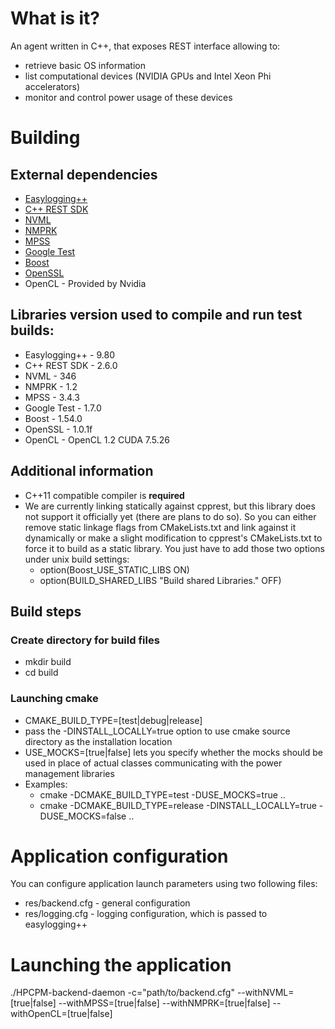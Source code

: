 # What is it?
An agent written in C++, that exposes REST interface allowing to:
* retrieve basic OS information
* list computational devices (NVIDIA GPUs and Intel Xeon Phi accelerators)
* monitor and control power usage of these devices

# Building
## External dependencies
* [Easylogging++](https://github.com/easylogging/easyloggingpp)
* [C++ REST SDK](https://github.com/Microsoft/cpprestsdk)
* [NVML](https://developer.nvidia.com/nvidia-management-library-nvml)
* [NMPRK](https://01.org/intel%C2%AE-node-manager-reference-kit)
* [MPSS](https://software.intel.com/en-us/articles/intel-manycore-platform-software-stack-mpss)
* [Google Test](https://github.com/google/googletest)
* [Boost](http://www.boost.org/)
* [OpenSSL](https://www.openssl.org/)
* OpenCL - Provided by Nvidia

## Libraries version used to compile and run test builds:
* Easylogging++ - 9.80
* C++ REST SDK - 2.6.0
* NVML - 346
* NMPRK - 1.2
* MPSS - 3.4.3
* Google Test - 1.7.0
* Boost - 1.54.0
* OpenSSL - 1.0.1f
* OpenCL - OpenCL 1.2 CUDA 7.5.26

## Additional information
* C++11 compatible compiler is **required**
* We are currently linking statically against cpprest, but this library does not support it officially yet (there are plans to do so).
  So you can either remove static linkage flags from CMakeLists.txt and link against it dynamically or make a slight modification to cpprest's CMakeLists.txt to force it to build as a static library.
  You just have to add those two options under unix build settings:
   * option(Boost_USE_STATIC_LIBS ON)
   * option(BUILD_SHARED_LIBS "Build shared Libraries." OFF)
   
## Build steps
### Create directory for build files
* mkdir build
* cd build

### Launching cmake
* CMAKE_BUILD_TYPE=[test|debug|release]
* pass the -DINSTALL_LOCALLY=true option to use cmake source directory as the installation location
* USE_MOCKS=[true|false] lets you specify whether the mocks should be used in place of actual classes communicating with the power management libraries
* Examples:
   * cmake -DCMAKE_BUILD_TYPE=test -DUSE_MOCKS=true ..
   * cmake -DCMAKE_BUILD_TYPE=release -DINSTALL_LOCALLY=true -DUSE_MOCKS=false ..

# Application configuration
You can configure application launch parameters using two following files:
* res/backend.cfg - general configuration
* res/logging.cfg - logging configuration, which is passed to easylogging++

# Launching the application
./HPCPM-backend-daemon -c="path/to/backend.cfg" --withNVML=[true|false] --withMPSS=[true|false] --withNMPRK=[true|false] --withOpenCL=[true|false]

